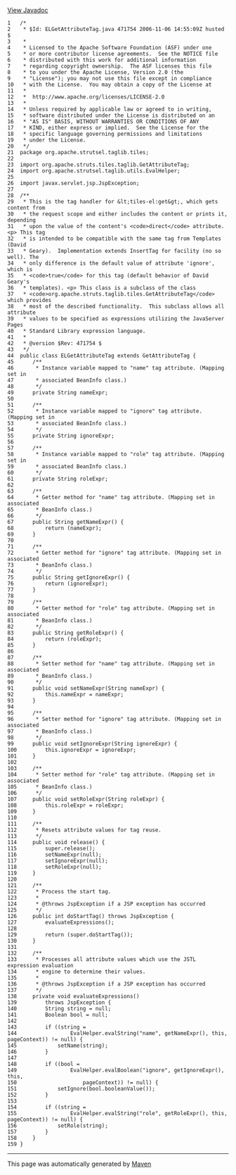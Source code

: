 [View Javadoc](../../../../../../apidocs/org/apache/strutsel/taglib/tiles/ELGetAttributeTag.html.md)


    1   /*
    2    * $Id: ELGetAttributeTag.java 471754 2006-11-06 14:55:09Z husted $
    3    *
    4    * Licensed to the Apache Software Foundation (ASF) under one
    5    * or more contributor license agreements.  See the NOTICE file
    6    * distributed with this work for additional information
    7    * regarding copyright ownership.  The ASF licenses this file
    8    * to you under the Apache License, Version 2.0 (the
    9    * "License"); you may not use this file except in compliance
    10   * with the License.  You may obtain a copy of the License at
    11   *
    12   *  http://www.apache.org/licenses/LICENSE-2.0
    13   *
    14   * Unless required by applicable law or agreed to in writing,
    15   * software distributed under the License is distributed on an
    16   * "AS IS" BASIS, WITHOUT WARRANTIES OR CONDITIONS OF ANY
    17   * KIND, either express or implied.  See the License for the
    18   * specific language governing permissions and limitations
    19   * under the License.
    20   */
    21  package org.apache.strutsel.taglib.tiles;
    22  
    23  import org.apache.struts.tiles.taglib.GetAttributeTag;
    24  import org.apache.strutsel.taglib.utils.EvalHelper;
    25  
    26  import javax.servlet.jsp.JspException;
    27  
    28  /**
    29   * This is the tag handler for &lt;tiles-el:get&gt;, which gets content from
    30   * the request scope and either includes the content or prints it, depending
    31   * upon the value of the content's <code>direct</code> attribute. <p> This tag
    32   * is intended to be compatible with the same tag from Templates (David
    33   * Geary).  Implementation extends InsertTag for facility (no so well). The
    34   * only difference is the default value of attribute 'ignore', which is
    35   * <code>true</code> for this tag (default behavior of David Geary's
    36   * templates). <p> This class is a subclass of the class
    37   * <code>org.apache.struts.taglib.tiles.GetAttributeTag</code> which provides
    38   * most of the described functionality.  This subclass allows all attribute
    39   * values to be specified as expressions utilizing the JavaServer Pages
    40   * Standard Library expression language.
    41   *
    42   * @version $Rev: 471754 $
    43   */
    44  public class ELGetAttributeTag extends GetAttributeTag {
    45      /**
    46       * Instance variable mapped to "name" tag attribute. (Mapping set in
    47       * associated BeanInfo class.)
    48       */
    49      private String nameExpr;
    50  
    51      /**
    52       * Instance variable mapped to "ignore" tag attribute. (Mapping set in
    53       * associated BeanInfo class.)
    54       */
    55      private String ignoreExpr;
    56  
    57      /**
    58       * Instance variable mapped to "role" tag attribute. (Mapping set in
    59       * associated BeanInfo class.)
    60       */
    61      private String roleExpr;
    62  
    63      /**
    64       * Getter method for "name" tag attribute. (Mapping set in associated
    65       * BeanInfo class.)
    66       */
    67      public String getNameExpr() {
    68          return (nameExpr);
    69      }
    70  
    71      /**
    72       * Getter method for "ignore" tag attribute. (Mapping set in associated
    73       * BeanInfo class.)
    74       */
    75      public String getIgnoreExpr() {
    76          return (ignoreExpr);
    77      }
    78  
    79      /**
    80       * Getter method for "role" tag attribute. (Mapping set in associated
    81       * BeanInfo class.)
    82       */
    83      public String getRoleExpr() {
    84          return (roleExpr);
    85      }
    86  
    87      /**
    88       * Setter method for "name" tag attribute. (Mapping set in associated
    89       * BeanInfo class.)
    90       */
    91      public void setNameExpr(String nameExpr) {
    92          this.nameExpr = nameExpr;
    93      }
    94  
    95      /**
    96       * Setter method for "ignore" tag attribute. (Mapping set in associated
    97       * BeanInfo class.)
    98       */
    99      public void setIgnoreExpr(String ignoreExpr) {
    100         this.ignoreExpr = ignoreExpr;
    101     }
    102 
    103     /**
    104      * Setter method for "role" tag attribute. (Mapping set in associated
    105      * BeanInfo class.)
    106      */
    107     public void setRoleExpr(String roleExpr) {
    108         this.roleExpr = roleExpr;
    109     }
    110 
    111     /**
    112      * Resets attribute values for tag reuse.
    113      */
    114     public void release() {
    115         super.release();
    116         setNameExpr(null);
    117         setIgnoreExpr(null);
    118         setRoleExpr(null);
    119     }
    120 
    121     /**
    122      * Process the start tag.
    123      *
    124      * @throws JspException if a JSP exception has occurred
    125      */
    126     public int doStartTag() throws JspException {
    127         evaluateExpressions();
    128 
    129         return (super.doStartTag());
    130     }
    131 
    132     /**
    133      * Processes all attribute values which use the JSTL expression evaluation
    134      * engine to determine their values.
    135      *
    136      * @throws JspException if a JSP exception has occurred
    137      */
    138     private void evaluateExpressions()
    139         throws JspException {
    140         String string = null;
    141         Boolean bool = null;
    142 
    143         if ((string =
    144                 EvalHelper.evalString("name", getNameExpr(), this, pageContext)) != null) {
    145             setName(string);
    146         }
    147 
    148         if ((bool =
    149                 EvalHelper.evalBoolean("ignore", getIgnoreExpr(), this,
    150                     pageContext)) != null) {
    151             setIgnore(bool.booleanValue());
    152         }
    153 
    154         if ((string =
    155                 EvalHelper.evalString("role", getRoleExpr(), this, pageContext)) != null) {
    156             setRole(string);
    157         }
    158     }
    159 }

------------------------------------------------------------------------

This page was automatically generated by [Maven](http://maven.apache.org/)
